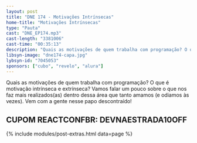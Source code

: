 ```yaml
---
layout: post
title: "DNE 174 - Motivações Intrínsecas"
home-title: "Motivações Intrínsecas"
type: "Pauta"
cast: "DNE_EP174.mp3"
cast-length: "3381006"
cast-time: "00:35:13"
description: "Quais as motivações de quem trabalha com programação? O que é motivação intrínseca e extrínseca? Vamos falar um pouco sobre o que nos faz mais realizados(as) dentro dessa área que tanto amamos (e odiamos às vezes). Vem com a gente nesse papo descontraído!"
libsyn-image: "dne174-capa.jpg"
lybsyn-id: "7045053"
sponsors: ["cubo", "revelo", "alura"]
---
```


Quais as motivações de quem trabalha com programação? O que é motivação intrínseca e extrínseca? Vamos falar um pouco sobre o que nos faz mais realizados(as) dentro dessa área que tanto amamos (e odiamos às vezes). Vem com a gente nesse papo descontraído!

<strong>CUPOM REACTCONFBR: DEVNAESTRADA10OFF</strong>
---

{% include modules/post-extras.html data=page %}

